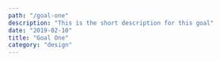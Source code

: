 ```yaml
---
path: "/goal-one"
description: "This is the short description for this goal"
date: "2019-02-10"
title: "Goal One"
category: "design"
---
```

